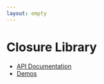 ```yaml
---
layout: empty
---
```


<!-- Documentation licensed under CC BY 4.0 -->
<!-- License available at https://creativecommons.org/licenses/by/4.0/ -->

# Closure Library

* [API Documentation](api/)
* [Demos](source/closure/goog/demos/)
